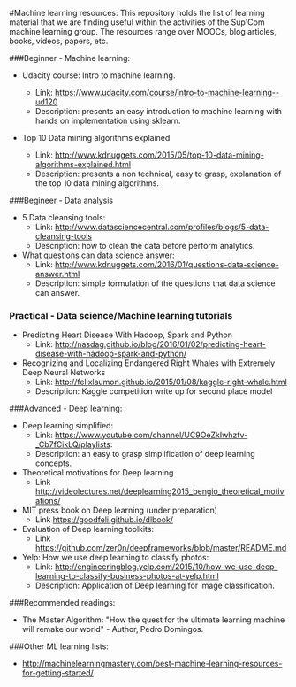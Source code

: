 #Machine learning resources: 
This repository holds the list of learning material that we are finding useful within the activities of the Sup'Com machine learning group. The resources range over MOOCs, blog articles, books, videos, papers, etc. 

###Beginner - Machine learning: 
	
 - Udacity course: Intro to machine learning. 
 	- Link: https://www.udacity.com/course/intro-to-machine-learning--ud120
 	- Description: presents an easy introduction to machine learning with hands on implementation using sklearn. 

 - Top 10 Data mining algorithms explained
 	- Link: http://www.kdnuggets.com/2015/05/top-10-data-mining-algorithms-explained.html
 	- Description: presents a non technical, easy to grasp, explanation of the top 10 data mining algorithms. 

###Begineer - Data analysis 

 - 5 Data cleansing tools: 
 	- Link: http://www.datasciencecentral.com/profiles/blogs/5-data-cleansing-tools 
 	- Description: how to clean the data before perform analytics.
 - What questions can data science answer: 
 	- Link: http://www.kdnuggets.com/2016/01/questions-data-science-answer.html
 	- Description: simple formulation of the questions that data science can answer. 

### Practical - Data science/Machine learning tutorials 

 - Predicting Heart Disease With Hadoop, Spark and Python
 	- Link: http://nasdag.github.io/blog/2016/01/02/predicting-heart-disease-with-hadoop-spark-and-python/
 - Recognizing and Localizing Endangered Right Whales with Extremely Deep Neural Networks
 	- Link: http://felixlaumon.github.io/2015/01/08/kaggle-right-whale.html
 	- Description: Kaggle competition write up for second place model 

###Advanced - Deep learning: 


 - Deep learning simplified: 
 	- Link: https://www.youtube.com/channel/UC9OeZkIwhzfv-_Cb7fCikLQ/playlists: 
 	- Description: an easy to grasp simplification of deep learning concepts. 
 - Theoretical motivations for Deep learning 
 	- Link http://videolectures.net/deeplearning2015_bengio_theoretical_motivations/
 - MIT press book on Deep learning (under preparation)
 	- Link https://goodfeli.github.io/dlbook/ 
 - Evaluation of Deep learning toolkits: 
 	- Link https://github.com/zer0n/deepframeworks/blob/master/README.md
 - Yelp: How we use deep learning to classify photos: 
 	- Link: http://engineeringblog.yelp.com/2015/10/how-we-use-deep-learning-to-classify-business-photos-at-yelp.html 
 	- Description: Application of Deep learning for image classification. 

###Recommended readings: 
 
 - The Master Algorithm: "How the quest for the ultimate learning machine will remake our world" - Author, Pedro Domingos. 


###Other ML learning lists: 

 - http://machinelearningmastery.com/best-machine-learning-resources-for-getting-started/

